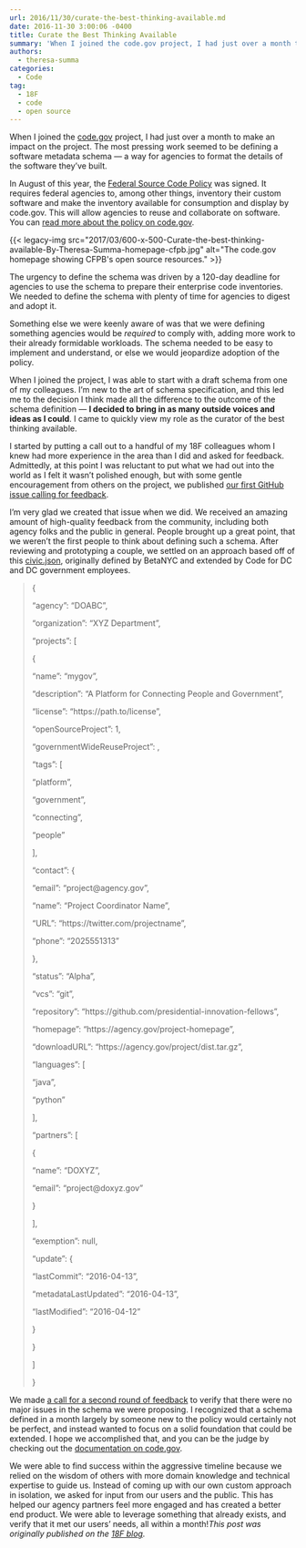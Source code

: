 ```yaml
---
url: 2016/11/30/curate-the-best-thinking-available.md
date: 2016-11-30 3:00:06 -0400
title: Curate the Best Thinking Available
summary: 'When I joined the code.gov project, I had just over a month to make an impact on the project. The most pressing work seemed to be defining a software metadata schema &mdash; a way for agencies to format the details of the software they&rsquo;ve built. In August of this year, the Federal Source Code Policy'
authors:
  - theresa-summa
categories:
  - Code
tag:
  - 18F
  - code
  - open source
---
```


When I joined the [<span class="s2">code.gov</span>](https://code.gov/) project, I had just over a month to make an impact on the project. The most pressing work seemed to be defining a software metadata schema — a way for agencies to format the details of the software they’ve built.

In August of this year, the [<span class="s3">Federal Source Code Policy</span>](https://sourcecode.cio.gov/) was signed. It requires federal agencies to, among other things, inventory their custom software and make the inventory available for consumption and display by code.gov. This will allow agencies to reuse and collaborate on software. You can [<span class="s3">read more about the policy on code.gov</span>](https://code.gov/#/policy-guide/docs/overview/introduction).

{{< legacy-img src="2017/03/600-x-500-Curate-the-best-thinking-available-By-Theresa-Summa-homepage-cfpb.jpg" alt="The code.gov homepage showing CFPB's open source resources." >}}

The urgency to define the schema was driven by a 120-day deadline for agencies to use the schema to prepare their enterprise code inventories. We needed to define the schema with plenty of time for agencies to digest and adopt it.

Something else we were keenly aware of was that we were defining something agencies would be _required_ to comply with, adding more work to their already formidable workloads. The schema needed to be easy to implement and understand, or else we would jeopardize adoption of the policy.

When I joined the project, I was able to start with a draft schema from one of my colleagues. I’m new to the art of schema specification, and this led me to the decision I think made all the difference to the outcome of the schema definition — **I decided to bring in as many outside voices and ideas as I could**. I came to quickly view my role as the curator of the best thinking available.

I started by putting a call out to a handful of my 18F colleagues whom I knew had more experience in the area than I did and asked for feedback. Admittedly, at this point I was reluctant to put what we had out into the world as I felt it wasn’t polished enough, but with some gentle encouragement from others on the project, we published [<span class="s3">our first GitHub issue calling for feedback</span>](https://github.com/presidential-innovation-fellows/code-gov-web/issues/41).

I’m very glad we created that issue when we did. We received an amazing amount of high-quality feedback from the community, including both agency folks and the public in general. People brought up a great point, that we weren’t the first people to think about defining such a schema. After reviewing and prototyping a couple, we settled on an approach based off of this [<span class="s3">civic.json</span>](http://open.dc.gov/civic.json/), originally defined by BetaNYC and extended by Code for DC and DC government employees.

> <p class="p3">
>   <span class="s1"><span class="Apple-converted-space"> </span></span><span class="s4">{</span>
> </p>
> 
> <p class="p4">
>   <span class="s5"><span class="Apple-converted-space">  </span></span><span class="s1">&#8220;agency&#8221;</span><span class="s4">:</span> <span class="s6">&#8220;DOABC&#8221;</span><span class="s4">,</span>
> </p>
> 
> <p class="p5">
>   <span class="s5"><span class="Apple-converted-space">  </span></span><span class="s7">&#8220;organization&#8221;</span><span class="s4">:</span> <span class="s1">&#8220;XYZ Department&#8221;</span><span class="s4">,</span>
> </p>
> 
> <p class="p4">
>   <span class="s5"><span class="Apple-converted-space">  </span></span><span class="s1">&#8220;projects&#8221;</span><span class="s4">:</span> <span class="s4">[</span>
> </p>
> 
> <p class="p3">
>   <span class="s1"><span class="Apple-converted-space">   </span></span><span class="s4">{</span>
> </p>
> 
> <p class="p3">
>   <span class="s1"><span class="Apple-converted-space">    </span></span><span class="s7">&#8220;name&#8221;</span><span class="s4">:</span> <span class="s6">&#8220;mygov&#8221;</span><span class="s4">,</span>
> </p>
> 
> <p class="p5">
>   <span class="s5"><span class="Apple-converted-space">    </span></span><span class="s7">&#8220;description&#8221;</span><span class="s4">:</span> <span class="s1">&#8220;A Platform for Connecting People and Government&#8221;</span><span class="s4">,</span>
> </p>
> 
> <p class="p5">
>   <span class="s5"><span class="Apple-converted-space">    </span></span><span class="s7">&#8220;license&#8221;</span><span class="s4">:</span> <span class="s1">&#8220;https://path.to/license&#8221;</span><span class="s4">,</span>
> </p>
> 
> <p class="p4">
>   <span class="s5"><span class="Apple-converted-space">    </span></span><span class="s1">&#8220;openSourceProject&#8221;</span><span class="s4">:</span> <span class="s8">1</span><span class="s4">,</span>
> </p>
> 
> <p class="p4">
>   <span class="s5"><span class="Apple-converted-space">    </span></span><span class="s1">&#8220;governmentWideReuseProject&#8221;</span><span class="s4">:</span> <span class="s8"></span><span class="s4">,</span>
> </p>
> 
> <p class="p3">
>   <span class="s1"><span class="Apple-converted-space">    </span></span><span class="s7">&#8220;tags&#8221;</span><span class="s4">:</span> <span class="s4">[</span>
> </p>
> 
> <p class="p3">
>   <span class="s1"><span class="Apple-converted-space">     </span></span><span class="s6">&#8220;platform&#8221;</span><span class="s4">,</span>
> </p>
> 
> <p class="p5">
>   <span class="s5"><span class="Apple-converted-space">     </span></span><span class="s1">&#8220;government&#8221;</span><span class="s4">,</span>
> </p>
> 
> <p class="p5">
>   <span class="s5"><span class="Apple-converted-space">     </span></span><span class="s1">&#8220;connecting&#8221;</span><span class="s4">,</span>
> </p>
> 
> <p class="p3">
>   <span class="s1"><span class="Apple-converted-space">     </span></span><span class="s6">&#8220;people&#8221;</span>
> </p>
> 
> <p class="p3">
>   <span class="s1"><span class="Apple-converted-space">    </span></span><span class="s4">],</span>
> </p>
> 
> <p class="p3">
>   <span class="s1"><span class="Apple-converted-space">    </span></span><span class="s7">&#8220;contact&#8221;</span><span class="s4">:</span> <span class="s4">{</span>
> </p>
> 
> <p class="p5">
>   <span class="s5"><span class="Apple-converted-space">     </span></span><span class="s7">&#8220;email&#8221;</span><span class="s4">:</span> <span class="s1">&#8220;project@agency.gov&#8221;</span><span class="s4">,</span>
> </p>
> 
> <p class="p5">
>   <span class="s5"><span class="Apple-converted-space">     </span></span><span class="s7">&#8220;name&#8221;</span><span class="s4">:</span> <span class="s1">&#8220;Project Coordinator Name&#8221;</span><span class="s4">,</span>
> </p>
> 
> <p class="p5">
>   <span class="s5"><span class="Apple-converted-space">     </span></span><span class="s7">&#8220;URL&#8221;</span><span class="s4">:</span> <span class="s1">&#8220;https://twitter.com/projectname&#8221;</span><span class="s4">,</span>
> </p>
> 
> <p class="p5">
>   <span class="s5"><span class="Apple-converted-space">     </span></span><span class="s7">&#8220;phone&#8221;</span><span class="s4">:</span> <span class="s1">&#8220;2025551313&#8221;</span>
> </p>
> 
> <p class="p3">
>   <span class="s1"><span class="Apple-converted-space">    </span></span><span class="s4">},</span>
> </p>
> 
> <p class="p3">
>   <span class="s1"><span class="Apple-converted-space">    </span></span><span class="s7">&#8220;status&#8221;</span><span class="s4">:</span> <span class="s6">&#8220;Alpha&#8221;</span><span class="s4">,</span>
> </p>
> 
> <p class="p3">
>   <span class="s1"><span class="Apple-converted-space">    </span></span><span class="s7">&#8220;vcs&#8221;</span><span class="s4">:</span> <span class="s6">&#8220;git&#8221;</span><span class="s4">,</span>
> </p>
> 
> <p class="p5">
>   <span class="s5"><span class="Apple-converted-space">    </span></span><span class="s7">&#8220;repository&#8221;</span><span class="s4">:</span> <span class="s1">&#8220;https://github.com/presidential-innovation-fellows&#8221;</span><span class="s4">,</span>
> </p>
> 
> <p class="p5">
>   <span class="s5"><span class="Apple-converted-space">    </span></span><span class="s7">&#8220;homepage&#8221;</span><span class="s4">:</span> <span class="s1">&#8220;https://agency.gov/project-homepage&#8221;</span><span class="s4">,</span>
> </p>
> 
> <p class="p5">
>   <span class="s5"><span class="Apple-converted-space">    </span></span><span class="s7">&#8220;downloadURL&#8221;</span><span class="s4">:</span> <span class="s1">&#8220;https://agency.gov/project/dist.tar.gz&#8221;</span><span class="s4">,</span>
> </p>
> 
> <p class="p4">
>   <span class="s5"><span class="Apple-converted-space">    </span></span><span class="s1">&#8220;languages&#8221;</span><span class="s4">:</span> <span class="s4">[</span>
> </p>
> 
> <p class="p3">
>   <span class="s1"><span class="Apple-converted-space">     </span></span><span class="s6">&#8220;java&#8221;</span><span class="s4">,</span>
> </p>
> 
> <p class="p3">
>   <span class="s1"><span class="Apple-converted-space">     </span></span><span class="s6">&#8220;python&#8221;</span>
> </p>
> 
> <p class="p3">
>   <span class="s1"><span class="Apple-converted-space">    </span></span><span class="s4">],</span>
> </p>
> 
> <p class="p4">
>   <span class="s5"><span class="Apple-converted-space">    </span></span><span class="s1">&#8220;partners&#8221;</span><span class="s4">:</span> <span class="s4">[</span>
> </p>
> 
> <p class="p3">
>   <span class="s1"><span class="Apple-converted-space">     </span></span><span class="s4">{</span>
> </p>
> 
> <p class="p3">
>   <span class="s1"><span class="Apple-converted-space">      </span></span><span class="s7">&#8220;name&#8221;</span><span class="s4">:</span> <span class="s6">&#8220;DOXYZ&#8221;</span><span class="s4">,</span>
> </p>
> 
> <p class="p5">
>   <span class="s5"><span class="Apple-converted-space">      </span></span><span class="s7">&#8220;email&#8221;</span><span class="s4">:</span> <span class="s1">&#8220;project@doxyz.gov&#8221;</span>
> </p>
> 
> <p class="p3">
>   <span class="s1"><span class="Apple-converted-space">     </span></span><span class="s4">}</span>
> </p>
> 
> <p class="p3">
>   <span class="s1"><span class="Apple-converted-space">    </span></span><span class="s4">],</span>
> </p>
> 
> <p class="p4">
>   <span class="s5"><span class="Apple-converted-space">    </span></span><span class="s1">&#8220;exemption&#8221;</span><span class="s4">:</span> <span class="s4">null,</span>
> </p>
> 
> <p class="p3">
>   <span class="s1"><span class="Apple-converted-space">    </span></span><span class="s7">&#8220;update&#8221;</span><span class="s4">:</span> <span class="s4">{</span>
> </p>
> 
> <p class="p4">
>   <span class="s5"><span class="Apple-converted-space">     </span></span><span class="s1">&#8220;lastCommit&#8221;</span><span class="s4">:</span> <span class="s6">&#8220;2016-04-13&#8221;</span><span class="s4">,</span>
> </p>
> 
> <p class="p4">
>   <span class="s5"><span class="Apple-converted-space">     </span></span><span class="s1">&#8220;metadataLastUpdated&#8221;</span><span class="s4">:</span> <span class="s6">&#8220;2016-04-13&#8221;</span><span class="s4">,</span>
> </p>
> 
> <p class="p4">
>   <span class="s5"><span class="Apple-converted-space">     </span></span><span class="s1">&#8220;lastModified&#8221;</span><span class="s4">:</span> <span class="s6">&#8220;2016-04-12&#8221;</span>
> </p>
> 
> <p class="p3">
>   <span class="s1"><span class="Apple-converted-space">    </span></span><span class="s4">}</span>
> </p>
> 
> <p class="p3">
>   <span class="s1"><span class="Apple-converted-space">   </span></span><span class="s4">}</span>
> </p>
> 
> <p class="p3">
>   <span class="s1"><span class="Apple-converted-space">  </span></span><span class="s4">]</span>
> </p>
> 
> <p class="p3">
>   <span class="s1"><span class="Apple-converted-space"> </span></span><span class="s4">}</span>
> </p>

We made [<span class="s3">a call for a second round of feedback</span>](https://github.com/presidential-innovation-fellows/code-gov-web/issues/44) to verify that there were no major issues in the schema we were proposing. I recognized that a schema defined in a month largely by someone new to the policy would certainly not be perfect, and instead wanted to focus on a solid foundation that could be extended. I hope we accomplished that, and you can be the judge by checking out the [<span class="s3">documentation on code.gov</span>](https://code.gov/#/policy-guide/docs/compliance/inventory-code).
  
We were able to find success within the aggressive timeline because we relied on the wisdom of others with more domain knowledge and technical expertise to guide us. Instead of coming up with our own custom approach in isolation, we asked for input from our users and the public. This has helped our agency partners feel more engaged and has created a better end product. We were able to leverage something that already exists, and verify that it met our users’ needs, all within a month!_This post was originally published on the [18F blog](https://18f.gsa.gov/blog/)._